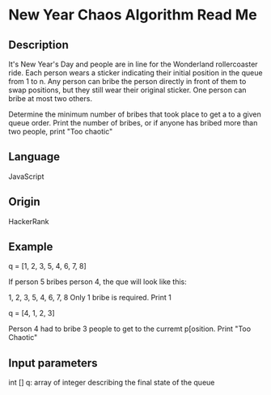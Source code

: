 # New Year Chaos Algorithm Read Me

## Description

It's New Year's Day and people are in line for the Wonderland rollercoaster ride.  Each person wears a sticker indicating their initial position in the queue from 1 to n.  Any person can bribe the person directly in front of them to swap positions, but they still wear their original sticker.  One person can bribe at most two others.

Determine the minimum number of bribes that took place to get a to a given queue order.  Print the number of bribes, or if anyone has bribed more than two people, print "Too chaotic"

## Language

JavaScript

## Origin

HackerRank

## Example

q = [1, 2, 3, 5, 4, 6, 7, 8]

If person 5 bribes person 4, the que will look like this:

1, 2, 3, 5, 4, 6, 7, 8  Only 1 bribe is required.  Print 1

q = [4, 1, 2, 3]

Person 4 had to bribe 3 people to get to the curremt p[osition.  Print "Too Chaotic"

## Input parameters

int [] q: array of integer describing the final state of the queue

